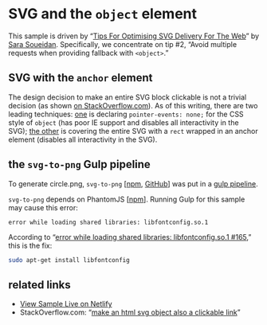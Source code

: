 # SVG and the `object` element

This sample is driven by “[Tips For Optimising SVG Delivery For The Web](https://calendar.perfplanet.com/2014/tips-for-optimising-svg-delivery-for-the-web/)” by [Sara Soueidan](http://sarasoueidan.com/). Specifically, we concentrate on tip #2, “Avoid multiple requests when providing fallback with `<object>`.”

## SVG with the `anchor` element

The design decision to make an entire SVG block clickable is not a trivial decision (as shown [on StackOverflow.com](https://stackoverflow.com/questions/11374059/make-an-html-svg-object-also-a-clickable-link)). As of this writing, there are two leading techniques: [one](https://stackoverflow.com/a/17133804/22944) is declaring `pointer-events: none;` for the CSS style of `object` (has poor IE support and disables all interactivity in the SVG); [the other](https://stackoverflow.com/a/19553517/22944) is covering the entire SVG with a `rect` wrapped in an anchor element (disables all interactivity in the SVG).

## the `svg-to-png` Gulp pipeline

To generate circle.png, `svg-to-png` [[npm](https://www.npmjs.com/package/svg-to-png), [GitHub](https://github.com/filamentgroup/svg-to-png)] was put in a [gulp pipeline](./gulpfile.js).

`svg-to-png` depends on PhantomJS [[npm](https://www.npmjs.com/package/phantomjs-prebuilt)]. Running Gulp for this sample may cause this error:

```plaintext
error while loading shared libraries: libfontconfig.so.1
```

According to “[error while loading shared libraries: libfontconfig.so.1 #165](https://github.com/giakki/uncss/issues/165),” this is the fix:

```bash
sudo apt-get install libfontconfig
```

## related links

* [View Sample Live on Netlify](https://rasx-node-js.netlify.app/svg-and-object-element/)
* StackOverflow.com: “[make an html svg object also a clickable link](https://stackoverflow.com/questions/11374059/make-an-html-svg-object-also-a-clickable-link)”
